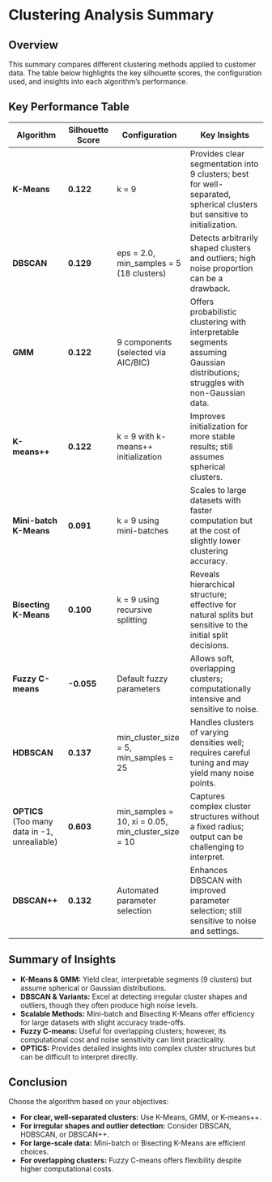 # Clustering Analysis Summary

## Overview
This summary compares different clustering methods applied to customer data. The table below highlights the key silhouette scores, the configuration used, and insights into each algorithm’s performance.

## Key Performance Table

| Algorithm                | Silhouette Score | Configuration                               | Key Insights                                                                                                     |
|--------------------------|------------------|---------------------------------------------|------------------------------------------------------------------------------------------------------------------|
| **K-Means**              | **0.122**        | k = 9                                       | Provides clear segmentation into 9 clusters; best for well-separated, spherical clusters but sensitive to initialization. |
| **DBSCAN**               | **0.129**        | eps = 2.0, min_samples = 5 (18 clusters)      | Detects arbitrarily shaped clusters and outliers; high noise proportion can be a drawback.                        |
| **GMM**                  | **0.122**        | 9 components (selected via AIC/BIC)         | Offers probabilistic clustering with interpretable segments assuming Gaussian distributions; struggles with non-Gaussian data. |
| **K-means++**            | **0.122**        | k = 9 with k-means++ initialization         | Improves initialization for more stable results; still assumes spherical clusters.                                |
| **Mini-batch K-Means**   | **0.091**        | k = 9 using mini-batches                      | Scales to large datasets with faster computation but at the cost of slightly lower clustering accuracy.            |
| **Bisecting K-Means**     | **0.100**        | k = 9 using recursive splitting             | Reveals hierarchical structure; effective for natural splits but sensitive to the initial split decisions.         |
| **Fuzzy C-means**        | **-0.055**       | Default fuzzy parameters                     | Allows soft, overlapping clusters; computationally intensive and sensitive to noise.                               |
| **HDBSCAN**              | **0.137**        | min_cluster_size = 5, min_samples = 25        | Handles clusters of varying densities well; requires careful tuning and may yield many noise points.               |
| **OPTICS** (Too many data in -1, unrealiable)              | **0.603**        | min_samples = 10, xi = 0.05, min_cluster_size = 10 | Captures complex cluster structures without a fixed radius; output can be challenging to interpret.                |
| **DBSCAN++**             | **0.132**        | Automated parameter selection                | Enhances DBSCAN with improved parameter selection; still sensitive to noise and settings.                          |

## Summary of Insights

- **K-Means & GMM:** Yield clear, interpretable segments (9 clusters) but assume spherical or Gaussian distributions.
- **DBSCAN & Variants:** Excel at detecting irregular cluster shapes and outliers, though they often produce high noise levels.
- **Scalable Methods:** Mini-batch and Bisecting K-Means offer efficiency for large datasets with slight accuracy trade-offs.
- **Fuzzy C-means:** Useful for overlapping clusters; however, its computational cost and noise sensitivity can limit practicality.
- **OPTICS:** Provides detailed insights into complex cluster structures but can be difficult to interpret directly.

## Conclusion
Choose the algorithm based on your objectives:
- **For clear, well-separated clusters:** Use K-Means, GMM, or K-means++.
- **For irregular shapes and outlier detection:** Consider DBSCAN, HDBSCAN, or DBSCAN++.
- **For large-scale data:** Mini-batch or Bisecting K-Means are efficient choices.
- **For overlapping clusters:** Fuzzy C-means offers flexibility despite higher computational costs.
